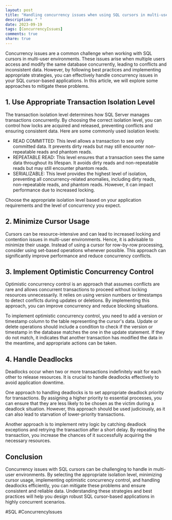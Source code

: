```yaml
---
layout: post
title: "Handling concurrency issues when using SQL cursors in multi-user environments"
description: " "
date: 2023-09-19
tags: [ConcurrencyIssues]
comments: true
share: true
---
```


Concurrency issues are a common challenge when working with SQL cursors in multi-user environments. These issues arise when multiple users access and modify the same database concurrently, leading to conflicts and inconsistent data. However, by following best practices and implementing appropriate strategies, you can effectively handle concurrency issues in your SQL cursor-based applications. In this article, we will explore some approaches to mitigate these problems.

## 1. Use Appropriate Transaction Isolation Level

The transaction isolation level determines how SQL Server manages transactions concurrently. By choosing the correct isolation level, you can control how locks are acquired and released, preventing conflicts and ensuring consistent data. Here are some commonly used isolation levels:

- READ COMMITTED: This level allows a transaction to see only committed data. It prevents dirty reads but may still encounter non-repeatable reads and phantom reads.
- REPEATABLE READ: This level ensures that a transaction sees the same data throughout its lifespan. It avoids dirty reads and non-repeatable reads but may still encounter phantom reads.
- SERIALIZABLE: This level provides the highest level of isolation, preventing all concurrency-related anomalies, including dirty reads, non-repeatable reads, and phantom reads. However, it can impact performance due to increased locking.

Choose the appropriate isolation level based on your application requirements and the level of concurrency you expect.

## 2. Minimize Cursor Usage

Cursors can be resource-intensive and can lead to increased locking and contention issues in multi-user environments. Hence, it is advisable to minimize their usage. Instead of using a cursor for row-by-row processing, consider using set-based operations whenever possible. This approach can significantly improve performance and reduce concurrency conflicts.

## 3. Implement Optimistic Concurrency Control

Optimistic concurrency control is an approach that assumes conflicts are rare and allows concurrent transactions to proceed without locking resources unnecessarily. It relies on using version numbers or timestamps to detect conflicts during updates or deletions. By implementing this approach, you can improve concurrency and reduce blocking situations.

To implement optimistic concurrency control, you need to add a version or timestamp column to the table representing the cursor's data. Update or delete operations should include a condition to check if the version or timestamp in the database matches the one in the update statement. If they do not match, it indicates that another transaction has modified the data in the meantime, and appropriate actions can be taken.

## 4. Handle Deadlocks

Deadlocks occur when two or more transactions indefinitely wait for each other to release resources. It is crucial to handle deadlocks effectively to avoid application downtime.

One approach to handling deadlocks is to set appropriate deadlock priority for transactions. By assigning a higher priority to essential processes, you can ensure that they are less likely to be chosen as the victim during a deadlock situation. However, this approach should be used judiciously, as it can also lead to starvation of lower-priority transactions.

Another approach is to implement retry logic by catching deadlock exceptions and retrying the transaction after a short delay. By repeating the transaction, you increase the chances of it successfully acquiring the necessary resources.

## Conclusion

Concurrency issues with SQL cursors can be challenging to handle in multi-user environments. By selecting the appropriate isolation level, minimizing cursor usage, implementing optimistic concurrency control, and handling deadlocks efficiently, you can mitigate these problems and ensure consistent and reliable data. Understanding these strategies and best practices will help you design robust SQL cursor-based applications in highly concurrent scenarios.

#SQL #ConcurrencyIssues